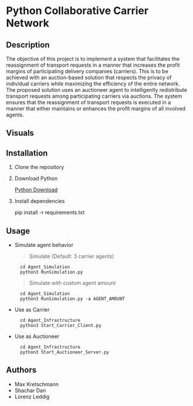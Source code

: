 # Python Collaborative Carrier Network

## Description
The objective of this project is to implement a system that facilitates the reassignment of transport requests in a manner that increases the profit margins of participating delivery companies (carriers). This is to be achieved with an auction-based solution that respects the privacy of individual carriers while maximizing the efficiency of the entire network. The proposed solution uses an auctioneer agent to intelligently redistribute transport requests among participating carriers via auctions. The system ensures that the reassignment of transport requests is executed in a manner that either maintains or enhances the profit margins of all involved agents.

## Visuals

## Installation

1. Clone the repository

2. Download Python

    [Python Download](https://www.python.org/downloads)

3. Install dependencies

    pip install -r requirements.txt
        
## Usage 

* Simulate agent behavior

    > Simulate (Default: 3 carrier agents)
        
        cd Agent_Simulation
        python3 RunSimulation.py

    > Simulate with custom agent amount
        
        cd Agent_Simulation
        python3 RunSimulation.py -a AGENT_AMOUNT  

* Use as Carrier
    
        cd Agent_Infrastructure
        python3 Start_Carrier_Client.py

* Use as Auctioneer

        cd Agent_Infrastructure
        python3 Start_Auctioneer_Server.py 

## Authors

- Max Kretschmann
- Shachar Dan
- Lorenz Leddig
